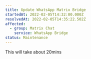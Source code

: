 ```yaml
---
title: Update WhatsApp Matrix Bridge
startedAt: 2022-02-05T14:32:00.000Z
resolvedAt: 2022-02-05T14:35:22.502Z
affected:
  - group: Matrix Chat
    service: WhatsApp Bridge
status: Maintenance
---
```


This will take about 20mins
